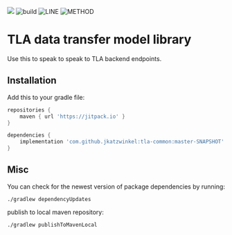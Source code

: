 [![](https://jitpack.io/v/jkatzwinkel/tla-common.svg)](https://jitpack.io/#jkatzwinkel/tla-common)
![build](https://github.com/JKatzwinkel/tla-common/workflows/build/badge.svg)
![LINE](https://img.shields.io/badge/line--coverage-89%25-brightgreen.svg)
![METHOD](https://img.shields.io/badge/method--coverage-83%25-brightgreen.svg)

# TLA data transfer model library

Use this to speak to speak to TLA backend endpoints.

## Installation

Add this to your gradle file:

```groovy
repositories {
    maven { url 'https://jitpack.io' }
}

dependencies {
    implementation 'com.github.jkatzwinkel:tla-common:master-SNAPSHOT'
}
```

## Misc

You can check for the newest version of package dependencies by running:

    ./gradlew dependencyUpdates


publish to local maven repository:

    ./gradlew publishToMavenLocal
